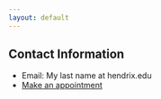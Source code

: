 ```yaml
---
layout: default
---
```


## Contact Information

* Email: My last name at hendrix.edu
* [Make an appointment](https://drferrer.youcanbook.me)
